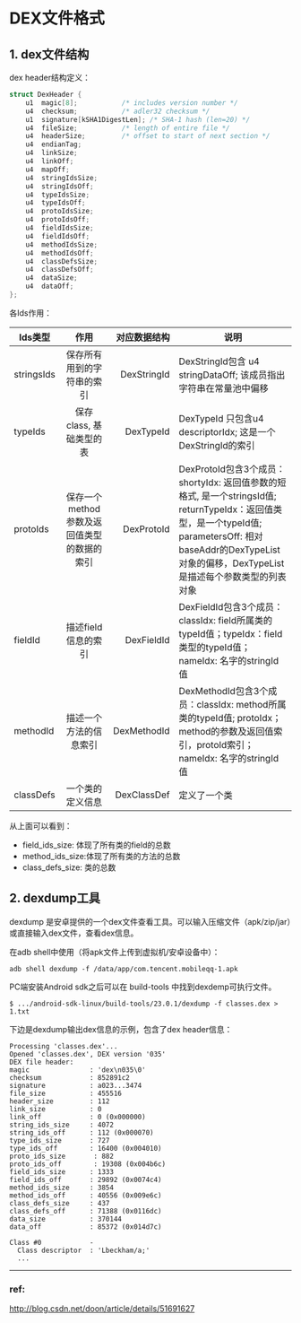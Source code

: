 # DEX文件格式

## 1. dex文件结构

dex header结构定义：

```c
struct DexHeader {
    u1  magic[8];           /* includes version number */
    u4  checksum;           /* adler32 checksum */
    u1  signature[kSHA1DigestLen]; /* SHA-1 hash (len=20) */
    u4  fileSize;           /* length of entire file */
    u4  headerSize;         /* offset to start of next section */
    u4  endianTag;
    u4  linkSize;
    u4  linkOff;
    u4  mapOff;
    u4  stringIdsSize;
    u4  stringIdsOff;
    u4  typeIdsSize;
    u4  typeIdsOff;
    u4  protoIdsSize;
    u4  protoIdsOff;
    u4  fieldIdsSize;
    u4  fieldIdsOff;
    u4  methodIdsSize;
    u4  methodIdsOff;
    u4  classDefsSize;
    u4  classDefsOff;
    u4  dataSize;
    u4  dataOff;
};
```

各Ids作用：

<table>
<thead>
<tr>
  <th>Ids类型</th>
  <th align="center">作用</th>
  <th align="right">对应数据结构</th>
  <th>说明</th>
</tr>
</thead>
<tbody><tr>
  <td>stringsIds</td>
  <td align="center">保存所有用到的字符串的索引</td>
  <td align="right">DexStringId</td>
  <td>DexStringId包含 u4 stringDataOff; 该成员指出字符串在常量池中偏移</td>
</tr>
<tr>
  <td>typeIds</td>
  <td align="center">保存class, 基础类型的表</td>
  <td align="right">DexTypeId</td>
  <td>DexTypeId 只包含u4  descriptorIdx; 这是一个DexStringId的索引</td>
</tr>
<tr>
  <td>protoIds</td>
  <td align="center">保存一个method参数及返回值类型的数据的索引</td>
  <td align="right">DexProtoId</td>
  <td>DexProtoId包含3个成员：shortyIdx: 返回值参数的短格式, 是一个stringsId值; returnTypeIdx：返回值类型，是一个typeId值; parametersOff: 相对baseAddr的DexTypeList对象的偏移，DexTypeList是描述每个参数类型的列表对象</td>
</tr>
<tr>
  <td>fieldId</td>
  <td align="center">描述field信息的索引</td>
  <td align="right">DexFieldId</td>
  <td>DexFieldId包含3个成员：classIdx: field所属类的typeId值；typeIdx：field类型的typeId值；nameIdx: 名字的stringId值</td>
</tr>
<tr>
  <td>methodId</td>
  <td align="center">描述一个方法的信息索引</td>
  <td align="right">DexMethodId</td>
  <td>DexMethodId包含3个成员：classIdx: method所属类的typeId值; protoIdx；method的参数及返回值索引，protoId索引； nameIdx: 名字的stringId值</td>
</tr>
<tr>
  <td>classDefs</td>
  <td align="center">一个类的定义信息</td>
  <td align="right">DexClassDef</td>
  <td>定义了一个类</td>
</tr>
</tbody></table>

从上面可以看到：

  - field_ids_size: 体现了所有类的field的总数
  - method_ids_size:体现了所有类的方法的总数
  - class_defs_size: 类的总数

## 2. dexdump工具

dexdump 是安卓提供的一个dex文件查看工具。可以输入压缩文件（apk/zip/jar）或直接输入dex文件，查看dex信息。

在adb shell中使用（将apk文件上传到虚拟机/安卓设备中）：

    adb shell dexdump -f /data/app/com.tencent.mobileqq-1.apk

PC端安装Android sdk之后可以在 build-tools 中找到dexdemp可执行文件。

    $ .../android-sdk-linux/build-tools/23.0.1/dexdump -f classes.dex > 1.txt

下边是dexdump输出dex信息的示例，包含了dex header信息：

```
Processing 'classes.dex'...
Opened 'classes.dex', DEX version '035'
DEX file header:
magic               : 'dex\n035\0'
checksum            : 852891c2
signature           : a023...3474
file_size           : 455516
header_size         : 112
link_size           : 0
link_off            : 0 (0x000000)
string_ids_size     : 4072
string_ids_off      : 112 (0x000070)
type_ids_size       : 727
type_ids_off        : 16400 (0x004010)
proto_ids_size       : 882
proto_ids_off        : 19308 (0x004b6c)
field_ids_size      : 1333
field_ids_off       : 29892 (0x0074c4)
method_ids_size     : 3854
method_ids_off      : 40556 (0x009e6c)
class_defs_size     : 437
class_defs_off      : 71388 (0x0116dc)
data_size           : 370144
data_off            : 85372 (0x014d7c)

Class #0            -
  Class descriptor  : 'Lbeckham/a;'
  ...
```

---

### ref:

http://blog.csdn.net/doon/article/details/51691627

</br></br>
